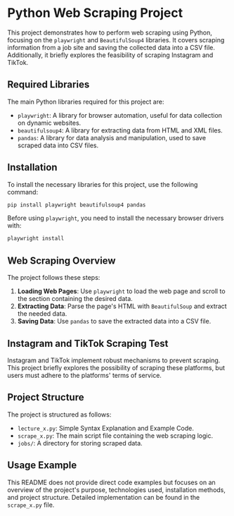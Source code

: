 # Python Web Scraping Project

This project demonstrates how to perform web scraping using Python, focusing on the `playwright` and `BeautifulSoup4` libraries. It covers scraping information from a job site and saving the collected data into a CSV file. Additionally, it briefly explores the feasibility of scraping Instagram and TikTok.

## Required Libraries

The main Python libraries required for this project are:

- `playwright`: A library for browser automation, useful for data collection on dynamic websites.
- `beautifulsoup4`: A library for extracting data from HTML and XML files.
- `pandas`: A library for data analysis and manipulation, used to save scraped data into CSV files.

## Installation

To install the necessary libraries for this project, use the following command:

```bash
pip install playwright beautifulsoup4 pandas
```

Before using `playwright`, you need to install the necessary browser drivers with:

```bash
playwright install
```

## Web Scraping Overview

The project follows these steps:

1. **Loading Web Pages**: Use `playwright` to load the web page and scroll to the section containing the desired data.
2. **Extracting Data**: Parse the page's HTML with `BeautifulSoup` and extract the needed data.
3. **Saving Data**: Use `pandas` to save the extracted data into a CSV file.

## Instagram and TikTok Scraping Test

Instagram and TikTok implement robust mechanisms to prevent scraping. This project briefly explores the possibility of scraping these platforms, but users must adhere to the platforms' terms of service.

## Project Structure

The project is structured as follows:

- `lecture_x.py`: Simple Syntax Explanation and Example Code.
- `scrape_x.py`: The main script file containing the web scraping logic.
- `jobs/`: A directory for storing scraped data.

## Usage Example

This README does not provide direct code examples but focuses on an overview of the project's purpose, technologies used, installation methods, and project structure. Detailed implementation can be found in the `scrape_x.py` file.

